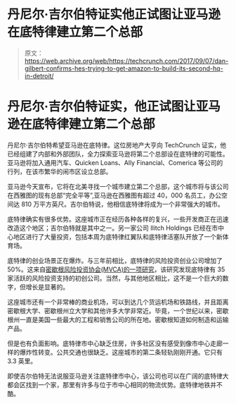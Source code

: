 # 丹尼尔·吉尔伯特证实他正试图让亚马逊在底特律建立第二个总部 

> 原文：<https://web.archive.org/web/https://techcrunch.com/2017/09/07/dan-gilbert-confirms-hes-trying-to-get-amazon-to-build-its-second-hq-in-detroit/>

# 丹尼尔·吉尔伯特证实，他正试图让亚马逊在底特律建立第二个总部

丹尼尔·吉尔伯特希望亚马逊在底特律。这位房地产大亨向 TechCrunch 证实，他已经组建了内部和外部团队，全力探索亚马逊将第二个总部设在底特律的可能性。亚马逊将加入通用汽车、Quicken Loans、Ally Financial、Comerica 等公司的行列，在该市繁华的闹市区设立总部。

亚马逊今天宣布，它将在北美寻找一个城市建立第二个总部，这个城市将与该公司在西雅图的现有总部“完全平等”,亚马逊在西雅图有超过 40，000 名员工，办公空间达 810 万平方英尺。吉尔伯特说，他相信底特律将成为一个非常强大的城市。

底特律确实有很多优势。这座城市正在经历各种各样的复兴，一些开发商正在迅速改造这个地区；吉尔伯特就是其中之一。另一家公司 Ilitch Holdings 已经在市中心地区进行了大量投资，包括本周为底特律红翼队和底特律活塞队开放了一个新体育场。

底特律的创业场景正在爆炸。与三年前相比，底特律的风险投资创业公司增加了 50%。这来自[密歇根风险投资协会(MVCA)的一项研究](https://web.archive.org/web/20221025223649/http://michiganvca.org/research/detroit-study/)，该研究发现底特律有 35 家活跃的风险投资支持的初创公司。当然，与其他地区相比，这不是一个巨大的数字，但增长是显著的。

这座城市还有一个非常棒的商业机场，可以到达几个货运机场和铁路线，并且距离密歇根大学、密歇根州立大学和其他许多大学非常近。毕竟，一个世纪以来，密歇根州一直是美国一些最大的工程和销售公司的所在地。密歇根知道如何制造和运输产品。

但是也有负面影响。底特律市中心缺乏住房，许多社区没有感受到像市中心走廊一样的爆炸性转变。公共交通也很缺乏。这座城市的第二条轻轨刚刚开通。它只有 3.3 英里。

即使吉尔伯特无法说服亚马逊关注底特律市中心，该公司也可以在广阔的底特律大都会区找到一个家，那里有许多与位于市中心相同的物流优势。底特律地铁并不酷。